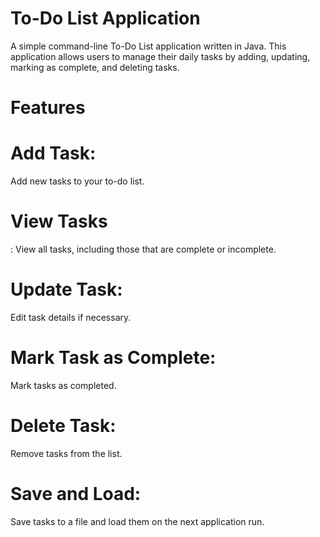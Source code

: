 # To-Do List Application
A simple command-line To-Do List application written in Java. This application allows users to manage their daily tasks by adding, updating, marking as complete, and deleting tasks.

# Features
# Add Task:
Add new tasks to your to-do list.
# View Tasks
: View all tasks, including those that are complete or incomplete.
# Update Task:
Edit task details if necessary.
# Mark Task as Complete:
Mark tasks as completed.
# Delete Task: 
Remove tasks from the list.
# Save and Load:
Save tasks to a file and load them on the next application run.
